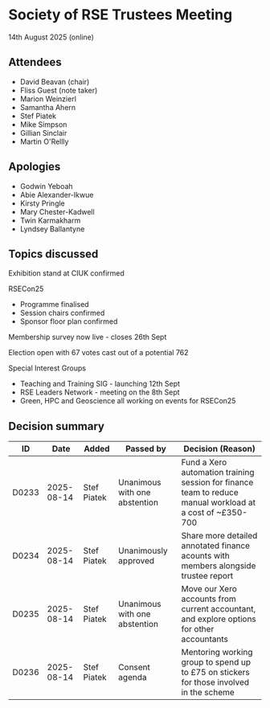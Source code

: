# Society of RSE Trustees Meeting

14th August 2025 (online)

## Attendees

- David Beavan (chair)
- Fliss Guest (note taker)
- Marion Weinzierl
- Samantha Ahern
- Stef Piatek
- Mike Simpson
- Gillian Sinclair
- Martin O'Rellly 

## Apologies
- Godwin Yeboah
- Abie Alexander-Ikwue
- Kirsty Pringle
- Mary Chester-Kadwell
- Twin Karmakharm 
- Lyndsey Ballantyne

## Topics discussed
Exhibition stand at CIUK confirmed

RSECon25
- Programme finalised
- Session chairs confirmed
- Sponsor floor plan confirmed

Membership survey now live - closes 26th Sept

Election open with 67 votes cast out of a potential 762

Special Interest Groups
- Teaching and Training SIG - launching 12th Sept
- RSE Leaders Network - meeting on the 8th Sept
- Green, HPC and Geoscience all working on events for RSECon25



## Decision summary

| ID    | Date       | Added       | Passed by                 | Decision (Reason)   |
| ---  | --- | --- | --- | --- | 
| D0233 | 2025-08-14 | Stef Piatek | Unanimous with one abstention | Fund a Xero automation training session for finance team to reduce manual workload at a cost of ~£350-700 |
| D0234 | 2025-08-14 | Stef Piatek | Unanimously approved | Share more detailed annotated finance acounts with members alongside trustee report | 
| D0235 | 2025-08-14 | Stef Piatek | Unanimous with one abstention | Move our Xero accounts from current accountant, and explore options for other accountants |
| D0236 | 2025-08-14 | Stef Piatek | Consent agenda | Mentoring working group to spend up to £75 on stickers for those involved in the scheme | 

